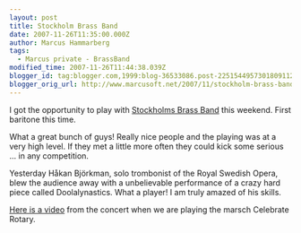 ```yaml
---
layout: post
title: Stockholm Brass Band
date: 2007-11-26T11:35:00.000Z
author: Marcus Hammarberg
tags:
  - Marcus private - BrassBand
modified_time: 2007-11-26T11:44:38.039Z
blogger_id: tag:blogger.com,1999:blog-36533086.post-2251544957301809112
blogger_orig_url: http://www.marcusoft.net/2007/11/stockholm-brass-band.html
---
```


I got the
opportunity to play with [Stockholms
Brass Band](http://www.stockholmbrass.se/) this weekend. First baritone
this time.

What a great bunch of guys! Really nice people and the playing was at a
very high level. If they met a little more often they could kick some
serious ... in any competition.

Yesterday Håkan Björkman, solo trombonist of the Royal
Swedish Opera, blew the audience away with a <span
id="SPELLING_ERROR_6"
class="blsp-spelling-corrected">unbelievable performance of a
<span id="SPELLING_ERROR_7" class="blsp-spelling-corrected">crazy
hard piece called Doolalynastics. What a player! I am
truly amazed of his skills.

[Here is a video](http://www.stockholmbrass.se/Videoklipp.htm) from the
concert when we are playing the marsch Celebrate Rotary.
